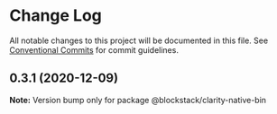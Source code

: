 # Change Log

All notable changes to this project will be documented in this file.
See [Conventional Commits](https://conventionalcommits.org) for commit guidelines.

## 0.3.1 (2020-12-09)

**Note:** Version bump only for package @blockstack/clarity-native-bin

